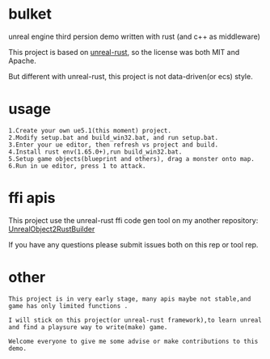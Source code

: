 # bulket
unreal engine third persion demo written with rust (and c++ as middleware)

This project is based on [unreal-rust](https://github.com/MaikKlein/unreal-rust.git), so the license was both MIT and Apache.

But different with unreal-rust, this project is not data-driven(or ecs) style.

# usage 
    1.Create your own ue5.1(this moment) project.
    2.Modify setup.bat and build_win32.bat, and run setup.bat.
    3.Enter your ue editor, then refresh vs project and build.
    4.Install rust env(1.65.0+),run build_win32.bat.
    5.Setup game objects(blueprint and others), drag a monster onto map.
    6.Run in ue editor, press 1 to attack.
# ffi apis
This project use the unreal-rust ffi code gen tool on my another repository: 
[UnrealObject2RustBuilder](https://github.com/DrYaling/UnrealObject2RustBuilder.git)

If you have any questions please submit issues both on this rep or tool rep.
# other

    This project is in very early stage, many apis maybe not stable,and game has only limited functions .

    I will stick on this project(or unreal-rust framework),to learn unreal and find a playsure way to write(make) game.

    Welcome everyone to give me some advise or make contributions to this demo. 
